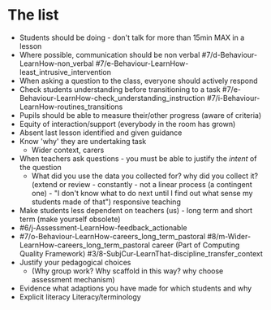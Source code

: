 The list
========

* Students should be doing - don't talk for more than 15min MAX in a lesson
* Where possible, communication should be non verbal #7/d-Behaviour-LearnHow-non_verbal #7/e-Behaviour-LearnHow-least_intrusive_intervention
* When asking a question to the class, everyone should actively respond
* Check students understanding before transitioning to a task #7/e-Behaviour-LearnHow-check_understanding_instruction #7/i-Behaviour-LearnHow-routines_transitions
* Pupils should be able to measure their/other progress (aware of criteria)
* Equity of interaction/support (everybody in the room has grown)
* Absent last lesson identified and given guidance
* Know 'why' they are undertaking task
    * Wider context, carers
* When teachers ask questions - you must be able to justify the _intent_ of the question
    * What did you use the data you collected for? why did you collect it? (extend or review - constantly - not a linear process (a contingent one) - "I don't know what to do next until I find out what sense my students made of that") responsive teaching
* Make students less dependent on teachers (us) - long term and short term (make yourself obsolete)
* #6/j-Assessment-LearnHow-feedback_actionable
* #7/o-Behaviour-LearnHow-careers_long_term_pastoral #8/m-Wider-LearnHow-careers_long_term_pastoral career (Part of Computing Quality Framework) #3/8-SubjCur-LearnThat-discipline_transfer_context
* Justify your pedagogical choices
    * (Why group work? Why scaffold in this way? why choose assessment mechanism)
* Evidence what adaptions you have made for which students and why
* Explicit literacy Literacy/terminology
